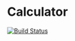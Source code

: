 # Calculator
[![Build Status](https://travis-ci.org/Yanta07/KURSACH.svg?branch=master)](https://travis-ci.org/Yanta07/KURSACH)
